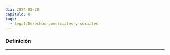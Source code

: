```yaml
---
dia: 2024-02-20
capitulo: 8
tags:
  - legal/Derechos-comerciales-y-sociales
---
```

### Definición
---
